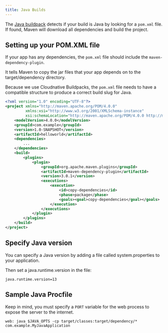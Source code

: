 ```yaml
---
title: Java Builds
---
```


The [Java buildpack](https://github.com/heroku/java-buildpack) detects if your
build is Java by looking for a `pom.xml` file. If found, Maven will download all
dependencies and build the project.

## Setting up your POM.XML file

If your app has any dependencies, the `pom.xml` file should include the `maven-dependency-plugin`. 

It tells Maven to copy the jar files that your app depends on to the target/dependency directory.

Because we use Cloudnative Buildpacks, the `pom.xml` file needs to have a compatible structure to produce a correct build slug for Java. 

```xml
<?xml version="1.0" encoding="UTF-8"?>
<project xmlns="http://maven.apache.org/POM/4.0.0"
         xmlns:xsi="http://www.w3.org/2001/XMLSchema-instance"
         xsi:schemaLocation="http://maven.apache.org/POM/4.0.0 http://maven.apache.org/maven-v4_0_0.xsd">
    <modelVersion>4.0.0</modelVersion>
    <groupId>com.example</groupId>
    <version>1.0-SNAPSHOT</version>
    <artifactId>helloworld</artifactId>
    <dependencies>
        ...
    </dependencies>
    <build>
        <plugins>
            <plugin>
                <groupId>org.apache.maven.plugins</groupId>
                <artifactId>maven-dependency-plugin</artifactId>
                <version>3.0.1</version>
                <executions>
                    <execution>
                        <id>copy-dependencies</id>
                        <phase>package</phase>
                        <goals><goal>copy-dependencies</goal></goals>
                    </execution>
                </executions>
            </plugin>
        </plugins>
    </build>
</project>
```

## Specify Java version

You can specify a Java version by adding a file called system.properties to your application.

Then set a java.runtime.version in the file:
```
java.runtime.version=13
```

## Sample Java Procfile

Keep in mind, you must specify a `PORT` variable for the web process to expose the server to the internet.

```
web: java $JAVA_OPTS -cp target/classes:target/dependency/* com.example.MyJavaApplication
```